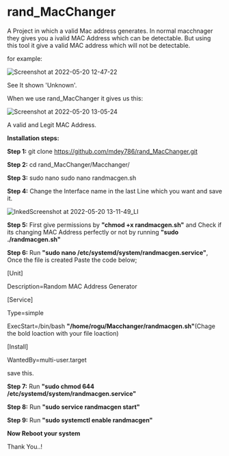 # rand_MacChanger
A Project in which a valid Mac address generates.
In normal macchnager they gives you a ivalid MAC Address which can be detectable. But using this tool it give a valid MAC address which will not be detectable.

for example: 


![Screenshot at 2022-05-20 12-47-22](https://user-images.githubusercontent.com/85066116/169476937-17f05c04-7f3a-4afe-9a28-1061263b2146.png)


See It shown 'Unknown'.

When we use rand_MacChanger it gives us this:

![Screenshot at 2022-05-20 13-05-24](https://user-images.githubusercontent.com/85066116/169477845-c08873e4-3434-4407-bcb4-ca47f3722200.png)


A valid and Legit MAC Address.


**Installation steps:**

**Step 1:** git clone https://github.com/mdey786/rand_MacChanger.git

**Step 2:** cd rand_MacChanger/Macchanger/

**Step 3:** sudo nano sudo nano randmacgen.sh

**Step 4:** Change the Interface name in the last Line which you want and save it.

![InkedScreenshot at 2022-05-20 13-11-49_LI](https://user-images.githubusercontent.com/85066116/169480278-39e2a91f-cb50-4d76-9bfc-3713e4234625.jpg)


**Step 5:** First give permissions by **"chmod +x randmacgen.sh"** and Check if its changing MAC Address perfectly or not by running **"sudo ./randmacgen.sh"**

**Step 6:** Run **"sudo nano /etc/systemd/system/randmacgen.service"**, Once the file is created Paste the code below;

[Unit]

Description=Random MAC Address Generator


[Service]

Type=simple

ExecStart=/bin/bash **"/home/rogu/Macchanger/randmacgen.sh"**(Chage the bold loaction with your file loaction)



[Install]

WantedBy=multi-user.target

save this.

**Step 7:** Run **"sudo chmod 644 /etc/systemd/system/randmacgen.service"**

**Step 8:** Run **"sudo service randmacgen start"**

**Step 9:** Run **"sudo systemctl enable randmacgen"**

**Now Reboot your system**


Thank You..!
